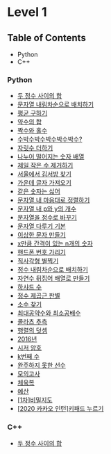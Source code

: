 # Level 1

## Table of Contents
- Python
- C++

### Python
- [두 정수 사이의 합](./solution(1).py)
- [문자열 내림차순으로 배치하기](./solution(2).py)
- [평균 구하기](./solution(3).py)
- [약수의 합](./solution(4).py)
- [짝수와 홀수](./solution(5).py)
- [수박수박수박수박수박수?](./solution(6).py)
- [자릿수 더하기](./solution(7).py)
- [나누어 떨어지는 숫자 배열](./solution(8).py)
- [제일 작은 수 제거하기](./solution(9).py)
- [서울에서 김서방 찾기](./solution(10).py)
- [가운데 글자 가져오기](./solution(11).py)
- [같은 숫자는 싫어](./solution(12).py)
- [문자열 내 마음대로 정렬하기](./solution(13).py)
- [문자열 내 p와 y의 개수](./solution(14).py)
- [문자열을 정수로 바꾸기](./solution(15).py)
- [문자열 다루기 기본](./solution(16).py)
- [이상한 문자 만들기](./solution(17).py)
- [x만큼 간격이 있는 n개의 숫자](./solution(18).py)
- [핸드폰 번호 가리기](./solution(19).py)
- [직사각형 별찍기](./solution(20).py)
- [정수 내림차순으로 배치하기](./solution(21).py)
- [자연수 뒤집어 배열로 만들기](./solution(22).py)
- [하샤드 수](./solution(23).py)
- [정수 제곱근 판별](./solution(24).py)
- [소수 찾기](./solution(25).py)
- [최대공약수와 최소공배수](./solution(26).py)
- [콜라츠 추측](./solution(27).py)
- [행렬의 덧셈](./solution(28).py)
- [2016년](./solution(29).py)
- [시저 암호](./solution(30).py)
- [k번째 수](./solution(31).py)
- [완주하지 못한 선수](./solution(32).py)
- [모의고사](./solution(33).py)
- [체육복](./solution(34).py)
- [예산](./solution(35).py)
- [[1차]비밀지도](./solution(36).py)
- [[2020 카카오 인턴]키패드 누르기](./solution(37).py)


### C++
- [두 정수 사이의 합](./solution(1).cpp)
